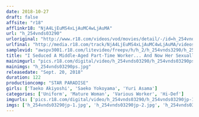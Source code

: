 ```yaml
---
date: 2018-10-27
draft: false
affsite: "r18"
afflinkr18: "NjA4LjEuMS4xLjAuMC4wLjAuMA"
url: "h_254vnds03290"
urloriginal: "http://www.r18.com/videos/vod/movies/detail/-/id=h_254vnds03290"
urlfinal: "http://media.r18.com/track/NjA4LjEuMS4xLjAuMC4wLjAuMA/videos/vod/movies/detail/-/id=h_254vnds03290"
samplevid: "awspv3001.r18.com/litevideo/freepv/h/h_2/h_254vnds3290/h_254vnds3290_dmb_w.mp4"
title: "I Seduced A Middle-Aged Part-Time Worker... And Now Her Sexually Frustrated Body Is On Fire"
mainimgurl: "pics.r18.com/digital/video/h_254vnds03290/h_254vnds03290ps.jpg"
mainimgs: "h_254vnds03290ps.jpg"
releasedate: "Sept. 20, 2018"
duration: 122
productioncomp: "STAR PARADISE"
girls: ['Taeko Akiyoshi', 'Saeko Yokoyama', 'Yuri Asama']
categories: ['Uniform', 'Mature Woman', 'Various Worker', 'Hi-Def']
imgurls: ['pics.r18.com/digital/video/h_254vnds03290/h_254vnds03290jp-1.jpg', 'pics.r18.com/digital/video/h_254vnds03290/h_254vnds03290jp-2.jpg', 'pics.r18.com/digital/video/h_254vnds03290/h_254vnds03290jp-3.jpg', 'pics.r18.com/digital/video/h_254vnds03290/h_254vnds03290jp-4.jpg', 'pics.r18.com/digital/video/h_254vnds03290/h_254vnds03290jp-5.jpg', 'pics.r18.com/digital/video/h_254vnds03290/h_254vnds03290jp-6.jpg', 'pics.r18.com/digital/video/h_254vnds03290/h_254vnds03290jp-7.jpg', 'pics.r18.com/digital/video/h_254vnds03290/h_254vnds03290jp-8.jpg', 'pics.r18.com/digital/video/h_254vnds03290/h_254vnds03290jp-9.jpg', 'pics.r18.com/digital/video/h_254vnds03290/h_254vnds03290jp-10.jpg', 'pics.r18.com/digital/video/h_254vnds03290/h_254vnds03290jp-11.jpg', 'pics.r18.com/digital/video/h_254vnds03290/h_254vnds03290jp-12.jpg', 'pics.r18.com/digital/video/h_254vnds03290/h_254vnds03290jp-13.jpg', 'pics.r18.com/digital/video/h_254vnds03290/h_254vnds03290jp-14.jpg', 'pics.r18.com/digital/video/h_254vnds03290/h_254vnds03290jp-15.jpg', 'pics.r18.com/digital/video/h_254vnds03290/h_254vnds03290jp-16.jpg', 'pics.r18.com/digital/video/h_254vnds03290/h_254vnds03290jp-17.jpg', 'pics.r18.com/digital/video/h_254vnds03290/h_254vnds03290jp-18.jpg', 'pics.r18.com/digital/video/h_254vnds03290/h_254vnds03290jp-19.jpg', 'pics.r18.com/digital/video/h_254vnds03290/h_254vnds03290jp-20.jpg']
imgs: ['h_254vnds03290jp-1.jpg', 'h_254vnds03290jp-2.jpg', 'h_254vnds03290jp-3.jpg', 'h_254vnds03290jp-4.jpg', 'h_254vnds03290jp-5.jpg', 'h_254vnds03290jp-6.jpg', 'h_254vnds03290jp-7.jpg', 'h_254vnds03290jp-8.jpg', 'h_254vnds03290jp-9.jpg', 'h_254vnds03290jp-10.jpg', 'h_254vnds03290jp-11.jpg', 'h_254vnds03290jp-12.jpg', 'h_254vnds03290jp-13.jpg', 'h_254vnds03290jp-14.jpg', 'h_254vnds03290jp-15.jpg', 'h_254vnds03290jp-16.jpg', 'h_254vnds03290jp-17.jpg', 'h_254vnds03290jp-18.jpg', 'h_254vnds03290jp-19.jpg', 'h_254vnds03290jp-20.jpg']
---
```

